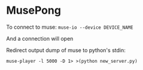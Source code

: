 # MusePong


To connect to muse: 
```muse-io --device DEVICE_NAME```

And a connection will open 

Redirect output dump of muse to python's stdin: 
```
muse-player -l 5000 -D 1> >(python new_server.py)
```

